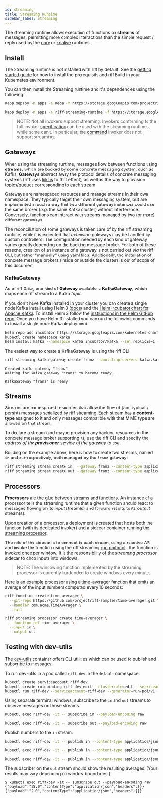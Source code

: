 ```yaml
---
id: streaming
title: Streaming Runtime
sidebar_label: Streaming
---
```


The streaming runtime allows execution of functions on **streams** of messages, permitting more complex interactions than the simple request / reply used by the [core](core.md) or [knative](knative.md) runtimes.

## Install

The Streaming runtime is not installed with riff by default. See the [getting started guide](../getting-started.md) for how to install the prerequisits and riff Build in your Kubernetes environment.

You can then install the Streaming runtime and it's dependencies using the following:

```sh
kapp deploy -n apps -a keda -f https://storage.googleapis.com/projectriff/release/0.6.0-snapshot/keda.yaml
```

```sh
kapp deploy -n apps -a riff-streaming-runtime -f https://storage.googleapis.com/projectriff/release/0.6.0-snapshot/riff-streaming-runtime.yaml
```

> NOTE: Not all invokers support streaming. Invokers conforming to the full invoker [specification](https://github.com/projectriff/invoker-specification) can be used with the streaming runtimes, while some can't. In particular, the [command](../invokers/command.md) invoker does not support streaming.

## Gateways

When using the streaming runtime, messages flow between functions using **streams**, which are backed by some concrete messaging system, such as Kafka.
**Gateways** abstract away the protocol details of concrete messaging systems (riff uses [liiklus](https://github.com/bsideup/liiklus) to that effect), as well as the way to provision topics/queues corresponding to each stream. 

Gateways are namespaced resources and manage streams in their own namespace. They typically target their own messaging system, but are implemented in such a way that two different gateway instances could use the same broker (_e.g._ the same Kafka cluster) without interference.
Conversely, functions can interact with streams managed by two (or more) different gateways.

The reconciliation of some gateways is taken care of by the riff streaming runtime, while it is expected that _extension_ gateways may be handled by custom controllers.
The configuration needed by each kind of gateway varies greatly depending on the backing message broker. For both of these reasons, creation of an instance of a gateway is not carried out _via_ the riff CLI, but rather "manually" using yaml files. Additionally, the installation of concrete message brokers (inside or outside the cluster) is out of scope of this document.

### KafkaGateway

As of riff 0.5.x, one kind of **Gateway** available is **KafkaGateway**, which maps each riff stream to a Kafka _topic_.

If you don't have Kafka installed in your cluster you can create a single node Kafka install using Helm 3 [(docs)](https://helm.sh/docs/) and the [Helm incubator chart for Apache Kafka](https://hub.helm.sh/charts/incubator/kafka). To install Helm 3 follow the [instructions in the Helm GitHub repo](https://github.com/helm/helm#install). Once you have Helm 3 installed you can run the following commands to install a single node Kafka deployment:

```sh
helm repo add incubator https://storage.googleapis.com/kubernetes-charts-incubator
kubectl create namespace kafka
helm install kafka --namespace kafka incubator/kafka --set replicas=1 --set zookeeper.replicaCount=1 --wait
```

The easiest way to create a KafkaGateway is using the riff CLI:

```sh
riff streaming kafka-gateway create franz --bootstrap-servers kafka.kafka:9092 --tail
```

```
Created kafka gateway "franz"
Waiting for kafka gateway "franz" to become ready...
...
KafkaGateway "franz" is ready
```

## Streams

Streams are namespaced resources that allow the flow of (and typically persist) messages serialized by riff streaming. Each stream has a **content-type** assigned to it and only messages compatible with that MIME type are allowed on that stream.

To declare a stream (and maybe provision any backing resources in the concrete message broker supporting it), use the riff CLI and specify the _address of the **provisioner** service of the gateway to use_.

Building on the example above, here is how to create two streams, named `in` and `out` respectively, both managed by the `franz` gateway:

```bash
riff streaming stream create in  --gateway franz --content-type application/json
riff streaming stream create out --gateway franz --content-type application/json
```

## Processors

**Processors** are the glue between streams and functions. An instance of a processor tells the streaming runtime that a given function should react to messages flowing on its _input_ stream(s) and forward results to its _output_ stream(s).

Upon creation of a processor, a deployment is created that hosts both the function (with its dedicated invoker) and a sidecar container running the [streaming processor](https://github.com/projectriff).

The role of the sidecar is to connect to each stream, using a reactive API and invoke the function using the riff streaming [rpc protocol](https://github.com/projectriff/invoker-specification/blob/main/streaming.md). The function is invoked once per window. It is the responsibility of the _streaming processor_ sidecar to chop inputs into windows.

> NOTE: The windowing function implemented by the streaming processor is currently hardcoded to create windows every minute.

Here is an example processor using a [time-averager](https://github.com/projectriff-samples/time-averager) function that emits an average of the input numbers computed every 10 seconds:

```bash
riff function create time-averager \
  --git-repo https://github.com/projectriff-samples/time-averager.git \
  --handler com.acme.TimeAverager \
  --tail
```

```bash
riff streaming processor create time-averager \
  --function-ref time-averager \
  --input in \
  --output out
```

## Testing with dev-utils

The [dev-utils](https://github.com/projectriff/dev-utils/) container offers CLI utilities which can be used to publish and subscribe to messages.

To run dev-utils in a pod called `riff-dev` in the `default` namespace:

```bash
kubectl create serviceaccount riff-dev
kubectl create rolebinding riff-dev-edit --clusterrole=edit --serviceaccount=default:riff-dev
kubectl run riff-dev --serviceaccount=riff-dev --generator=run-pod/v1 --image=projectriff/dev-utils
```

Using separate terminal windows, subscribe to the `in` and `out` streams to observe messages on those streams.

```bash
kubectl exec riff-dev -it -- subscribe in --payload-encoding raw
```

```bash
kubectl exec riff-dev -it -- subscribe out --payload-encoding raw
```

Publish numbers to the `in` stream.

```bash
kubectl exec riff-dev -it -- publish in --content-type application/json --payload 10
```

```bash
kubectl exec riff-dev -it -- publish in --content-type application/json --payload 100
```

```bash
kubectl exec riff-dev -it -- publish in --content-type application/json --payload 2
```

The subscriber on the `out` stream should show the resulting averages. (Your results may vary depending on window boundaries.)

```
$ kubectl exec riff-dev -it -- subscribe out --payload-encoding raw
{"payload":"55.0","contentType":"application/json","headers":{}}
{"payload":"2.0","contentType":"application/json","headers":{}}
```
